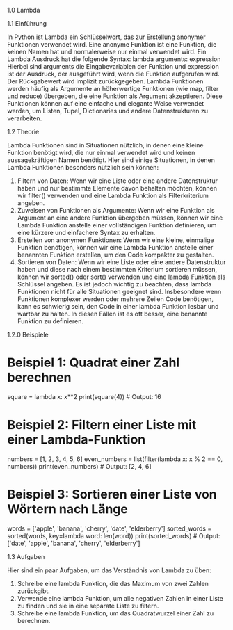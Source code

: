1.0 Lambda

1.1	Einführung

In Python ist Lambda ein Schlüsselwort, das zur Erstellung anonymer Funktionen verwendet wird. Eine anonyme Funktion ist eine Funktion, die keinen Namen hat und normalerweise nur einmal verwendet wird.
Ein Lambda Ausdruck hat die folgende Syntax:
lambda arguments: expression
Hierbei sind arguments die Eingabevariablen der Funktion und expression ist der Ausdruck, der ausgeführt wird, wenn die Funktion aufgerufen wird. Der Rückgabewert wird implizit zurückgegeben.
Lambda Funktionen werden häufig als Argumente an höherwertige Funktionen (wie map, filter und reduce) übergeben, die eine Funktion als Argument akzeptieren. Diese Funktionen können auf eine einfache und elegante Weise verwendet werden, um Listen, Tupel, Dictionaries und andere Datenstrukturen zu verarbeiten.

1.2	Theorie

Lambda Funktionen sind in Situationen nützlich, in denen eine kleine Funktion benötigt wird, die nur einmal verwendet wird und keinen aussagekräftigen Namen benötigt. Hier sind einige Situationen, in denen Lambda Funktionen besonders nützlich sein können:
1.	Filtern von Daten: Wenn wir eine Liste oder eine andere Datenstruktur haben und nur bestimmte Elemente davon behalten möchten, können wir filter() verwenden und eine Lambda Funktion als Filterkriterium angeben.
2.	Zuweisen von Funktionen als Argumente: Wenn wir eine Funktion als Argument an eine andere Funktion übergeben müssen, können wir eine Lambda Funktion anstelle einer vollständigen Funktion definieren, um eine kürzere und einfachere Syntax zu erhalten.
3.	Erstellen von anonymen Funktionen: Wenn wir eine kleine, einmalige Funktion benötigen, können wir eine Lambda Funktion anstelle einer benannten Funktion erstellen, um den Code kompakter zu gestalten.
4.	Sortieren von Daten: Wenn wir eine Liste oder eine andere Datenstruktur haben und diese nach einem bestimmten Kriterium sortieren müssen, können wir sorted() oder sort() verwenden und eine lambda Funktion als Schlüssel angeben.
Es ist jedoch wichtig zu beachten, dass lambda Funktionen nicht für alle Situationen geeignet sind. Insbesondere wenn Funktionen komplexer werden oder mehrere Zeilen Code benötigen, kann es schwierig sein, den Code in einer lambda Funktion lesbar und wartbar zu halten. In diesen Fällen ist es oft besser, eine benannte Funktion zu definieren.

1.2.0 Beispiele 

# Beispiel 1: Quadrat einer Zahl berechnen
square = lambda x: x**2
print(square(4)) # Output: 16

# Beispiel 2: Filtern einer Liste mit einer Lambda-Funktion
numbers = [1, 2, 3, 4, 5, 6]
even_numbers = list(filter(lambda x: x % 2 == 0, numbers))
print(even_numbers) # Output: [2, 4, 6]

# Beispiel 3: Sortieren einer Liste von Wörtern nach Länge
words = ['apple', 'banana', 'cherry', 'date', 'elderberry']
sorted_words = sorted(words, key=lambda word: len(word))
print(sorted_words) # Output: ['date', 'apple', 'banana', 'cherry', 'elderberry']



1.3 Aufgaben

Hier sind ein paar Aufgaben, um das Verständnis von Lambda zu üben:
1.	Schreibe eine lambda Funktion, die das Maximum von zwei Zahlen zurückgibt.
2.	Verwende eine lambda Funktion, um alle negativen Zahlen in einer Liste zu finden und sie in eine separate Liste zu filtern.
3.	Schreibe eine lambda Funktion, um das Quadratwurzel einer Zahl zu berechnen.
